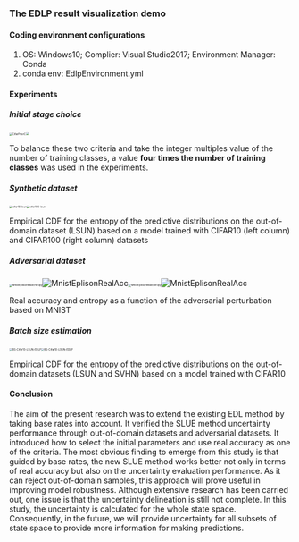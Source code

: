 ### The EDLP result visualization demo

#### Coding environment configurations

1. OS: Windows10; Complier: Visual Studio2017; Environment Manager: Conda
4. conda env: EdlpEnvironment.yml

####  Experiments

##### Initial stage choice

<img src="G:\Phd\TFS\TFS\ResultPictures\CifarPriorC.png" alt="CifarPriorC" style="zoom:33%;" /><img src="G:\Phd\TFS\TFS\ResultPictures\MnistPriorC.png" style="zoom:33%;" />

To balance these two criteria and take the integer multiples value of the number of training classes, a value **four times the number of training classes** was used in the experiments.

#####  Synthetic dataset

<img src="G:\Phd\TFS\TFS\ResultPictures\cifar10-lsun.png" alt="cifar10-lsun" style="zoom: 33%;" /><img src="G:\Phd\TFS\TFS\ResultPictures\cifar100-lsun.png" alt="cifar100-lsun" style="zoom:33%;" />

Empirical CDF for the entropy of the predictive distributions on the out-of-domain dataset (LSUN) based on a model trained with CIFAR10 (left column) and CIFAR100 (right column) datasets

##### Adversarial dataset

<img src="G:\Phd\TFS\TFS\ResultPictures\MnistEplisonMaxEntropy.png" alt="MnistEplisonMaxEntropy" style="zoom:33%;" />![MnistEplisonRealAcc](G:\Phd\TFS\TFS\ResultPictures\MnistEplisonRealAcc.png)<img src="G:\Phd\TFS\TFS\ResultPictures\MnistEplisonMaxEntropy.png" alt="MnistEplisonMaxEntropy" style="zoom:33%;" />![MnistEplisonRealAcc](G:\Phd\TFS\TFS\ResultPictures\MnistEplisonRealAcc.png)

Real accuracy and entropy as a function of the adversarial perturbation based on MNIST

#####  Batch size estimation

<img src="G:\Phd\TFS\TFS\ResultPictures\BS-Cifar10-LSUN-EDLP.png" alt="BS-Cifar10-LSUN-EDLP" style="zoom:33%;" /><img src="G:\Phd\TFS\TFS\ResultPictures\BS-Cifar10-SVHN-EDLP.png" alt="BS-Cifar10-LSUN-EDLP" style="zoom:33%;" />

Empirical CDF for the entropy of the predictive distributions on the out-of-domain datasets (LSUN and SVHN) based on a model trained with CIFAR10

#### Conclusion

The aim of the present research was to extend the existing EDL method by taking base rates into account. It verified the SLUE method uncertainty performance through out-of-domain datasets and adversarial datasets. It introduced how to select the initial parameters and use real accuracy as one of the criteria. The most obvious finding to emerge from this study is that guided by base rates, the new SLUE method works better not only in terms of real accuracy but also on the uncertainty evaluation performance. As it can reject out-of-domain samples, this approach will prove useful in improving model robustness. Although extensive research has been carried out, one issue is that the uncertainty delineation is still not complete. In this study, the uncertainty is calculated for the whole state space. Consequently, in the future, we will provide uncertainty for all subsets of state space to provide more information for making predictions.

